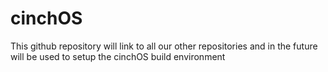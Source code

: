 # cinchOS

This github repository will link to all our other repositories and in the future will be used to setup the cinchOS build environment
